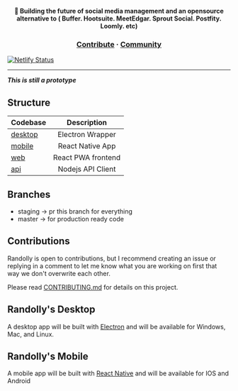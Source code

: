 
</p></a>
<p align="center">
  <strong> 🚀 Building the future of social media management and an opensource alternative to ( Buffer. Hootsuite. MeetEdgar. Sprout Social. Postfity. Loomly. etc)</strong>
</p>


<h3 align="center">
  <a href="https://github.com/randolly/randolly/blob/staging/CONTRIBUTING.md">Contribute</a>
  <span> · </span>
  <a href="https://discord.gg/s4Zt62EXjD">Community</a>
</h3>

[![Netlify Status](https://api.netlify.com/api/v1/badges/32a37a49-bfba-4f61-aec7-462495054f79/deploy-status)](https://app.netlify.com/sites/randollyapp/deploys)

---
***This is still a prototype***

## Structure

| Codebase              |      Description          |
| :-------------------- | :-----------------------: |
| [desktop](desktop)    |   Electron Wrapper        |
| [mobile](mobile)        |   React Native App        |
| [web](web)      |   React PWA frontend        |
| [api](api)        |      Nodejs API Client           |


## Branches

- staging -> pr this branch for everything
- master -> for production ready code

## Contributions

Randolly is open to contributions, but I recommend creating an issue or replying in a comment to let me know what you are working on first that way we don't overwrite each other.

Please read [CONTRIBUTING.md](https://github.com/randolly/randolly/blob/staging/CONTRIBUTING.md) for details on this project.

## Randolly's Desktop

A desktop app will be built with [Electron](https://www.electronjs.org/) and will be available for Windows, Mac, and Linux.

## Randolly's Mobile

A mobile app will be built with [React Native](https://reactnative.dev/) and will be available for IOS and Android 

